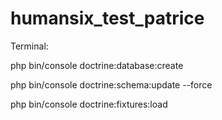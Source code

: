 # humansix_test_patrice
Terminal:

php bin/console doctrine:database:create

php bin/console doctrine:schema:update --force

php bin/console doctrine:fixtures:load
